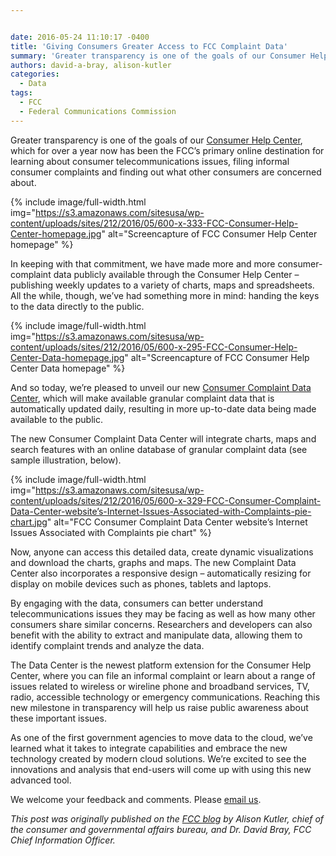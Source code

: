 ```yaml
---


date: 2016-05-24 11:10:17 -0400
title: 'Giving Consumers Greater Access to FCC Complaint Data'
summary: 'Greater transparency is one of the goals of our Consumer Help Center, which for over a year now has been the FCC&rsquo;s primary online destination for learning about consumer telecommunications issues, filing informal consumer complaints and finding out what other consumers are concerned about.  In'
authors: david-a-bray, alison-kutler
categories:
  - Data
tags:
  - FCC
  - Federal Communications Commission
---
```


Greater transparency is one of the goals of our [Consumer Help Center](https://consumercomplaints.fcc.gov/hc/en-us/), which for over a year now has been the FCC’s primary online destination for learning about consumer telecommunications issues, filing informal consumer complaints and finding out what other consumers are concerned about.


{% include image/full-width.html img="https://s3.amazonaws.com/sitesusa/wp-content/uploads/sites/212/2016/05/600-x-333-FCC-Consumer-Help-Center-homepage.jpg" alt="Screencapture of FCC Consumer Help Center homepage" %}

In keeping with that commitment, we have made more and more consumer-complaint data publicly available through the Consumer Help Center – publishing weekly updates to a variety of charts, maps and spreadsheets. All the while, though, we’ve had something more in mind: handing the keys to the data directly to the public.


{% include image/full-width.html img="https://s3.amazonaws.com/sitesusa/wp-content/uploads/sites/212/2016/05/600-x-295-FCC-Consumer-Help-Center-Data-homepage.jpg" alt="Screencapture of FCC Consumer Help Center Data homepage" %}

And so today, we’re pleased to unveil our new [Consumer Complaint Data Center](https://www.fcc.gov/consumer-help-center-data), which will make available granular complaint data that is automatically updated daily, resulting in more up-to-date data being made available to the public.

The new Consumer Complaint Data Center will integrate charts, maps and search features with an online database of granular complaint data (see sample illustration, below).


{% include image/full-width.html img="https://s3.amazonaws.com/sitesusa/wp-content/uploads/sites/212/2016/05/600-x-329-FCC-Consumer-Complaint-Data-Center-website’s-Internet-Issues-Associated-with-Complaints-pie-chart.jpg" alt="FCC Consumer Complaint Data Center website’s Internet Issues Associated with Complaints pie chart" %}

Now, anyone can access this detailed data, create dynamic visualizations and download the charts, graphs and maps. The new Complaint Data Center also incorporates a responsive design – automatically resizing for display on mobile devices such as phones, tablets and laptops.

By engaging with the data, consumers can better understand telecommunications issues they may be facing as well as how many other consumers share similar concerns. Researchers and developers can also benefit with the ability to extract and manipulate data, allowing them to identify complaint trends and analyze the data.

The Data Center is the newest platform extension for the Consumer Help Center, where you can file an informal complaint or learn about a range of issues related to wireless or wireline phone and broadband services, TV, radio, accessible technology or emergency communications. Reaching this new milestone in transparency will help us raise public awareness about these important issues.

As one of the first government agencies to move data to the cloud, we’ve learned what it takes to integrate capabilities and embrace the new technology created by modern cloud solutions. We’re excited to see the innovations and analysis that end-users will come up with using this new advanced tool.

We welcome your feedback and comments. Please [email us](mailto:webfeedback@fcc.gov).

_This post was originally published on the [FCC blog](https://www.fcc.gov/news-events/blog) by Alison Kutler, chief of the consumer and governmental affairs bureau, and Dr. David Bray, FCC Chief Information Officer._